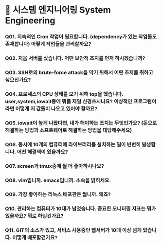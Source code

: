 # 📝 시스템 엔지니어링 System Engineering

### Q01. 지속적인 Cron 작업이 필요합니다. (dependency가 있는 작업들도 존재합니다) 어떻게 작업들을 관리할까요?

### Q02. 처음 서버를 샀습니다. 어떤 보안적 조치를 먼저 하시겠습니까?

### Q03. SSH로의 brute-force attack을 막기 위해서 어떤 조치를 취하고 싶으신가요?

### Q04. 프로세스의 CPU 상태를 보기 위해 top을 했습니다. user,system,iowait중에 뭐를 제일 신경쓰시나요? 이상적인 프로그램이라면 어떻게 저 값들이 나오고 있어야 할까요?

### Q05. iowait이 높게 나왔다면, 내가 해야하는 조치는 무엇인가요? (돈으로 해결하는 방법과 소프트웨어로 해결하는 방법을 대답해주세요)

### Q06. 동시에 10개의 컴퓨터에 라이브러리를 설치하는 일이 빈번히 발생합니다. 어떤 해결책이 있을까요?

### Q07. screen과 tmux중에 뭘 더 좋아하시나요?

### Q08. vim입니까. emacs입니까. 소속을 밝히세요.

### Q09. 가장 좋아하는 리눅스 배포판은 뭡니까. 왜죠?

### Q10. 관리하는 컴퓨터가 10대가 넘었습니다. 중요한 모니터링 지표는 뭐가 있을까요? 뭐로 하실건가요?

### Q11. GIT의 소스가 있고, 서비스 사용중인 웹서버가 10대 이상 넘게 있습니다. 어떻게 배포할건가요?

